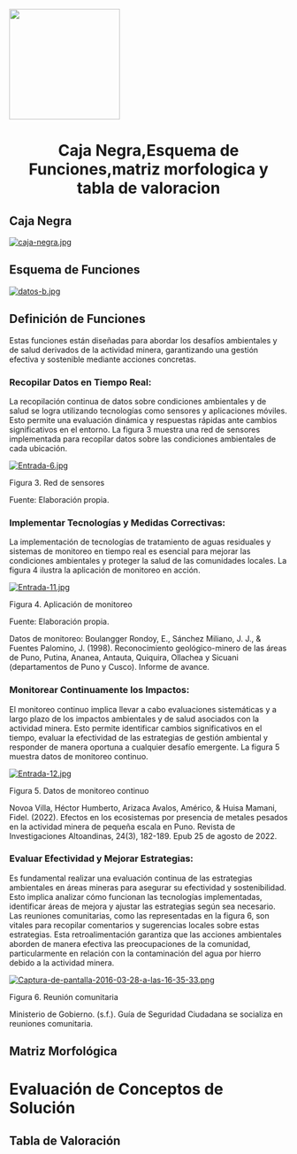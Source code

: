 <p align="left">
  <img src="https://semanadelcannabis.cayetano.edu.pe/assets/img/logo-upch.png" width="200">
  <h1 align="center">Caja Negra,Esquema de Funciones,matriz morfologica y tabla de valoracion </h1>
</p>

## Caja Negra

[![caja-negra.jpg](https://i.postimg.cc/HxzS7cNb/caja-negra.jpg)](https://postimg.cc/0M6GTQPN)

## Esquema de Funciones

[![datos-b.jpg](https://i.postimg.cc/4ytQQYL8/datos-b.jpg)](https://postimg.cc/dZsCqVKd)



## Definición de Funciones

Estas funciones están diseñadas para abordar los desafíos ambientales y de salud derivados de la actividad minera, garantizando una gestión efectiva y sostenible mediante acciones concretas.

### Recopilar Datos en Tiempo Real:

La recopilación continua de datos sobre condiciones ambientales y de salud se logra utilizando tecnologías como sensores y aplicaciones móviles. Esto permite una evaluación dinámica y respuestas rápidas ante cambios significativos en el entorno. La figura 3 muestra una red de sensores implementada para recopilar datos sobre las condiciones ambientales de cada ubicación.

[![Entrada-6.jpg](https://i.postimg.cc/sxjL6nKX/Entrada-6.jpg)](https://postimg.cc/5YrpjShd)

Figura 3. Red de sensores

Fuente: Elaboración propia.

### Implementar Tecnologías y Medidas Correctivas:

La implementación de tecnologías de tratamiento de aguas residuales y sistemas de monitoreo en tiempo real es esencial para mejorar las condiciones ambientales y proteger la salud de las comunidades locales. La figura 4 ilustra la aplicación de monitoreo en acción.

[![Entrada-11.jpg](https://i.postimg.cc/cLq6X68j/Entrada-11.jpg)](https://postimg.cc/CzNFKh7H)

Figura 4. Aplicación de monitoreo

Fuente: Elaboración propia.

Datos de monitoreo: Boulangger Rondoy, E., Sánchez Miliano, J. J., & Fuentes Palomino, J. (1998). Reconocimiento geológico-minero de las áreas de Puno, Putina, Ananea, Antauta, Quiquira, Ollachea y Sicuani (departamentos de Puno y Cusco). Informe de avance.

### Monitorear Continuamente los Impactos:

El monitoreo continuo implica llevar a cabo evaluaciones sistemáticas y a largo plazo de los impactos ambientales y de salud asociados con la actividad minera. Esto permite identificar cambios significativos en el tiempo, evaluar la efectividad de las estrategias de gestión ambiental y responder de manera oportuna a cualquier desafío emergente. La figura 5 muestra datos de monitoreo continuo.

[![Entrada-12.jpg](https://i.postimg.cc/gkmycYDf/Entrada-12.jpg)](https://postimg.cc/9zgwJHsp)

Figura 5. Datos de monitoreo continuo

Novoa Villa, Héctor Humberto, Arizaca Avalos, Américo, & Huisa Mamani, Fidel. (2022). Efectos en los ecosistemas por presencia de metales pesados en la actividad minera de pequeña escala en Puno. Revista de Investigaciones Altoandinas, 24(3), 182-189. Epub 25 de agosto de 2022.

### Evaluar Efectividad y Mejorar Estrategias:

Es fundamental realizar una evaluación continua de las estrategias ambientales en áreas mineras para asegurar su efectividad y sostenibilidad. Esto implica analizar cómo funcionan las tecnologías implementadas, identificar áreas de mejora y ajustar las estrategias según sea necesario. Las reuniones comunitarias, como las representadas en la figura 6, son vitales para recopilar comentarios y sugerencias locales sobre estas estrategias. Esta retroalimentación garantiza que las acciones ambientales aborden de manera efectiva las preocupaciones de la comunidad, particularmente en relación con la contaminación del agua por hierro debido a la actividad minera.

[![Captura-de-pantalla-2016-03-28-a-las-16-35-33.png](https://i.postimg.cc/DfLdKx9p/Captura-de-pantalla-2016-03-28-a-las-16-35-33.png)](https://postimg.cc/HjW7w9sb)

Figura 6. Reunión comunitaria

Ministerio de Gobierno. (s.f.). Guía de Seguridad Ciudadana se socializa en reuniones comunitaria.

## Matriz Morfológica
# Evaluación de Conceptos de Solución

## Tabla de Valoración
